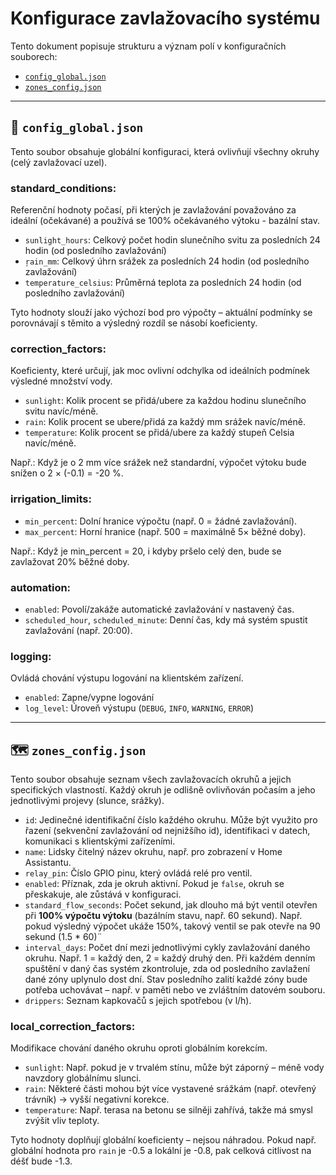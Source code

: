 # Konfigurace zavlažovacího systému

Tento dokument popisuje strukturu a význam polí v konfiguračních souborech:

- [`config_global.json`](./config_global.json)
- [`zones_config.json`](./zones_config.json)

---

## 🔧 `config_global.json`

Tento soubor obsahuje globální konfiguraci, která ovlivňují všechny okruhy (celý zavlažovací uzel).

### standard_conditions:
Referenční hodnoty počasí, při kterých je zavlažování považováno za ideální (očekávané) a používá se 100% očekávaného výtoku - bazální stav.

- `sunlight_hours`: Celkový počet hodin slunečního svitu za posledních 24 hodin (od posledního zavlažování)
- `ŗain_mm`: Celkový úhrn srážek za posledních 24 hodin (od posledního zavlažování)
- `temperature_celsius`: Průměrná teplota za posledních 24 hodin (od posledního zavlažování)

Tyto hodnoty slouží jako výchozí bod pro výpočty – aktuální podmínky se porovnávají s těmito a výsledný rozdíl se násobí koeficienty.

### correction_factors:
Koeficienty, které určují, jak moc ovlivní odchylka od ideálních podmínek výsledné množství vody.

- `sunlight`: Kolik procent se přidá/ubere za každou hodinu slunečního svitu navíc/méně.
- `rain`: Kolik procent se ubere/přidá za každý mm srážek navíc/méně.
- `temperature`: Kolik procent se přidá/ubere za každý stupeň Celsia navíc/méně.

Např.:
Když je o 2 mm více srážek než standardní, výpočet výtoku bude snížen o 2 × (-0.1) = -20 %.

### irrigation_limits:
- `min_percent`: Dolní hranice výpočtu (např. 0 = žádné zavlažování).
- `max_percent`: Horní hranice (např. 500 = maximálně 5× běžné doby).

Např.:
Když je min_percent = 20, i kdyby pršelo celý den, bude se zavlažovat 20% běžné doby.

### automation:
- `enabled`: Povolí/zakáže automatické zavlažování v nastavený čas.
- `scheduled_hour`, `scheduled_minute`: Denní čas, kdy má systém spustit zavlažování (např. 20:00).

### logging:
Ovládá chování výstupu logování na klientském zařízení.

- `enabled`: Zapne/vypne logování
- `log_level`: Úroveň výstupu (`DEBUG`, `INFO`, `WARNING`, `ERROR`)

---

## 🗺️ `zones_config.json`

Tento soubor obsahuje seznam všech zavlažovacích okruhů a jejich specifických vlastností. Každý okruh je odlišně ovlivňován počasím a jeho jednotlivými projevy (slunce, srážky).

- `id`: Jedinečné identifikační číslo každého okruhu. Může být využito pro řazení (sekvenční zavlažování od nejnižšího id), identifikaci v datech, komunikaci s klientskými zařízeními.
- `name`: Lidsky čitelný název okruhu, např. pro zobrazení v Home Assistantu.
- `relay_pin`: Číslo GPIO pinu, který ovládá relé pro ventil.
- `enabled`: Příznak, zda je okruh aktivní. Pokud je `false`, okruh se přeskakuje, ale zůstává v konfiguraci.
- `standard_flow_seconds`: Počet sekund, jak dlouho má být ventil otevřen při **100% výpočtu výtoku** (bazálním stavu, např. 60 sekund). Např. pokud výsledný výpočet ukáže 150%, takový ventil se pak otevře na 90 sekund (1.5 * 60)¨
- `interval_days`: Počet dní mezi jednotlivými cykly zavlažování daného okruhu. Např. 1 = každý den, 2 = každý druhý den. Při každém denním spuštění v daný čas systém zkontroluje, zda od posledního zavlažení dané zóny uplynulo dost dní. Stav posledního zalití každé zóny bude potřeba uchovávat – např. v paměti nebo ve zvláštním datovém souboru.
- `drippers`: Seznam kapkovačů s jejich spotřebou (v l/h).

### local_correction_factors:
Modifikace chování daného okruhu oproti globálním korekcím.

- `sunlight`: Např. pokud je v trvalém stínu, může být záporný – méně vody navzdory globálnímu slunci.
- `rain`: Některé části mohou být více vystavené srážkám (např. otevřený trávník) → vyšší negativní korekce.
- `temperature`: Např. terasa na betonu se silněji zahřívá, takže má smysl zvýšit vliv teploty.

Tyto hodnoty doplňují globální koeficienty – nejsou náhradou. Pokud např. globální hodnota pro `rain` je -0.5 a lokální je -0.8, pak celková citlivost na déšť bude -1.3.
